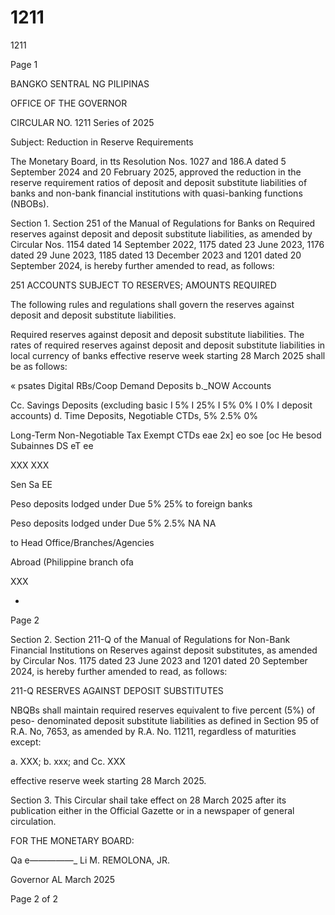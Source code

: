 # 1211

1211

Page 1

BANGKO SENTRAL NG PILIPINAS

OFFICE OF THE GOVERNOR

CIRCULAR NO. 1211 Series of 2025

Subject: Reduction in Reserve Requirements

The Monetary Board, in tts Resolution Nos. 1027 and 186.A dated 5 September 2024 and 20 February 2025, approved the reduction in the reserve requirement ratios of deposit and deposit substitute liabilities of banks and non-bank financial institutions with quasi-banking functions (NBOBs).

Section 1. Section 251 of the Manual of Regulations for Banks on Required reserves against deposit and deposit substitute liabilities, as amended by Circular Nos. 1154 dated 14 September 2022, 1175 dated 23 June 2023, 1176 dated 29 June 2023, 1185 dated 13 December 2023 and 1201 dated 20 September 2024, is hereby further amended to read, as follows:

251 ACCOUNTS SUBJECT TO RESERVES; AMOUNTS REQUIRED

The following rules and regulations shall govern the reserves against deposit and deposit substitute liabilities.

Required reserves against deposit and deposit substitute liabilities. The rates of required reserves against deposit and deposit substitute liabilities in local currency of banks effective reserve week starting 28 March 2025 shall be as follows:

« psates Digital RBs/Coop Demand Deposits b._NOW Accounts

Cc. Savings Deposits (excluding basic I 5% I 25% I 5% 0% I 0% I deposit accounts) d. Time Deposits, Negotiable CTDs, 5% 2.5% 0%

Long-Term Non-Negotiable Tax Exempt CTDs eae 2x] eo soe [oc He besod Subainnes DS eT ee

XXX XXX

Sen Sa EE

Peso deposits lodged under Due 5% 25% to foreign banks

Peso deposits lodged under Due 5% 2.5% NA NA

to Head Office/Branches/Agencies

Abroad (Philippine branch ofa

XXX

*

Page 2

Section 2. Section 211-Q of the Manual of Regulations for Non-Bank Financial Institutions on Reserves against deposit substitutes, as amended by Circular Nos. 1175 dated 23 June 2023 and 1201 dated 20 September 2024, is hereby further amended to read, as follows:

211-Q RESERVES AGAINST DEPOSIT SUBSTITUTES

NBQBs shall maintain required reserves equivalent to five percent (5%) of peso- denominated deposit substitute liabilities as defined in Section 95 of R.A. No, 7653, as amended by R.A. No. 11211, regardless of maturities except:

a. XXX; b. xxx; and Cc. XXX

effective reserve week starting 28 March 2025.

Section 3. This Circular shail take effect on 28 March 2025 after its publication either in the Official Gazette or in a newspaper of general circulation.

FOR THE MONETARY BOARD:

Qa e—_—_—_—_—_ Li M. REMOLONA, JR.

Governor AL March 2025

Page 2 of 2